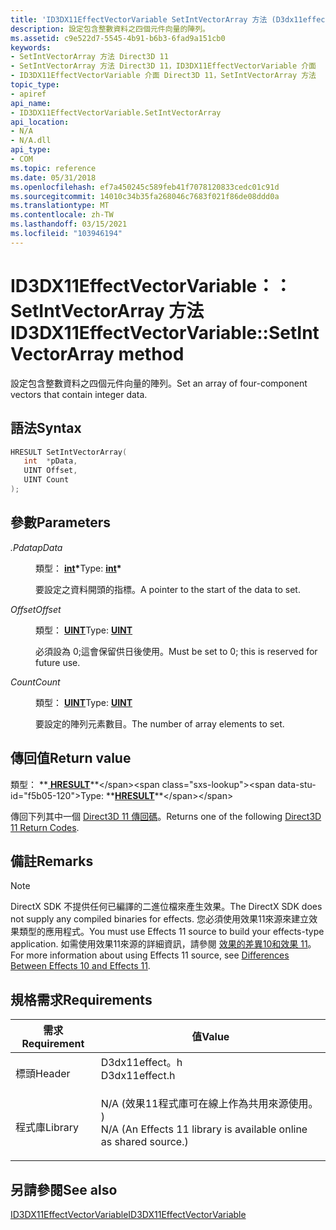 ```yaml
---
title: 'ID3DX11EffectVectorVariable SetIntVectorArray 方法 (D3dx11effect .h) '
description: 設定包含整數資料之四個元件向量的陣列。
ms.assetid: c9e522d7-5545-4b91-b6b3-6fad9a151cb0
keywords:
- SetIntVectorArray 方法 Direct3D 11
- SetIntVectorArray 方法 Direct3D 11，ID3DX11EffectVectorVariable 介面
- ID3DX11EffectVectorVariable 介面 Direct3D 11，SetIntVectorArray 方法
topic_type:
- apiref
api_name:
- ID3DX11EffectVectorVariable.SetIntVectorArray
api_location:
- N/A
- N/A.dll
api_type:
- COM
ms.topic: reference
ms.date: 05/31/2018
ms.openlocfilehash: ef7a450245c589feb41f7078120833cedc01c91d
ms.sourcegitcommit: 14010c34b35fa268046c7683f021f86de08ddd0a
ms.translationtype: MT
ms.contentlocale: zh-TW
ms.lasthandoff: 03/15/2021
ms.locfileid: "103946194"
---
```

# <a name="id3dx11effectvectorvariablesetintvectorarray-method"></a><span data-ttu-id="f5b05-106">ID3DX11EffectVectorVariable：： SetIntVectorArray 方法</span><span class="sxs-lookup"><span data-stu-id="f5b05-106">ID3DX11EffectVectorVariable::SetIntVectorArray method</span></span>

<span data-ttu-id="f5b05-107">設定包含整數資料之四個元件向量的陣列。</span><span class="sxs-lookup"><span data-stu-id="f5b05-107">Set an array of four-component vectors that contain integer data.</span></span>

## <a name="syntax"></a><span data-ttu-id="f5b05-108">語法</span><span class="sxs-lookup"><span data-stu-id="f5b05-108">Syntax</span></span>


```C++
HRESULT SetIntVectorArray(
   int  *pData,
   UINT Offset,
   UINT Count
);
```



## <a name="parameters"></a><span data-ttu-id="f5b05-109">參數</span><span class="sxs-lookup"><span data-stu-id="f5b05-109">Parameters</span></span>

<dl> <dt>

<span data-ttu-id="f5b05-110">*.Pdata*</span><span class="sxs-lookup"><span data-stu-id="f5b05-110">*pData*</span></span> 
</dt> <dd>

<span data-ttu-id="f5b05-111">類型： **[ **int**](/windows/desktop/WinProg/windows-data-types)\***</span><span class="sxs-lookup"><span data-stu-id="f5b05-111">Type: **[**int**](/windows/desktop/WinProg/windows-data-types)\***</span></span>

<span data-ttu-id="f5b05-112">要設定之資料開頭的指標。</span><span class="sxs-lookup"><span data-stu-id="f5b05-112">A pointer to the start of the data to set.</span></span>

</dd> <dt>

<span data-ttu-id="f5b05-113">*Offset*</span><span class="sxs-lookup"><span data-stu-id="f5b05-113">*Offset*</span></span> 
</dt> <dd>

<span data-ttu-id="f5b05-114">類型： **[ **UINT**](/windows/desktop/WinProg/windows-data-types)**</span><span class="sxs-lookup"><span data-stu-id="f5b05-114">Type: **[**UINT**](/windows/desktop/WinProg/windows-data-types)**</span></span>

<span data-ttu-id="f5b05-115">必須設為 0;這會保留供日後使用。</span><span class="sxs-lookup"><span data-stu-id="f5b05-115">Must be set to 0; this is reserved for future use.</span></span>

</dd> <dt>

<span data-ttu-id="f5b05-116">*Count*</span><span class="sxs-lookup"><span data-stu-id="f5b05-116">*Count*</span></span> 
</dt> <dd>

<span data-ttu-id="f5b05-117">類型： **[ **UINT**](/windows/desktop/WinProg/windows-data-types)**</span><span class="sxs-lookup"><span data-stu-id="f5b05-117">Type: **[**UINT**](/windows/desktop/WinProg/windows-data-types)**</span></span>

<span data-ttu-id="f5b05-118">要設定的陣列元素數目。</span><span class="sxs-lookup"><span data-stu-id="f5b05-118">The number of array elements to set.</span></span>

</dd> </dl>

## <a name="return-value"></a><span data-ttu-id="f5b05-119">傳回值</span><span class="sxs-lookup"><span data-stu-id="f5b05-119">Return value</span></span>

<span data-ttu-id="f5b05-120">類型： **[ **HRESULT**](https://msdn.microsoft.com/library/Bb401631(v=MSDN.10).aspx)**</span><span class="sxs-lookup"><span data-stu-id="f5b05-120">Type: **[**HRESULT**](https://msdn.microsoft.com/library/Bb401631(v=MSDN.10).aspx)**</span></span>

<span data-ttu-id="f5b05-121">傳回下列其中一個 [Direct3D 11 傳回碼](d3d11-graphics-reference-returnvalues.md)。</span><span class="sxs-lookup"><span data-stu-id="f5b05-121">Returns one of the following [Direct3D 11 Return Codes](d3d11-graphics-reference-returnvalues.md).</span></span>

## <a name="remarks"></a><span data-ttu-id="f5b05-122">備註</span><span class="sxs-lookup"><span data-stu-id="f5b05-122">Remarks</span></span>

> [!Note]  
> <span data-ttu-id="f5b05-123">DirectX SDK 不提供任何已編譯的二進位檔來產生效果。</span><span class="sxs-lookup"><span data-stu-id="f5b05-123">The DirectX SDK does not supply any compiled binaries for effects.</span></span> <span data-ttu-id="f5b05-124">您必須使用效果11來源來建立效果類型的應用程式。</span><span class="sxs-lookup"><span data-stu-id="f5b05-124">You must use Effects 11 source to build your effects-type application.</span></span> <span data-ttu-id="f5b05-125">如需使用效果11來源的詳細資訊，請參閱 [效果的差異10和效果 11](d3d11-graphics-programming-guide-effects-differences.md)。</span><span class="sxs-lookup"><span data-stu-id="f5b05-125">For more information about using Effects 11 source, see [Differences Between Effects 10 and Effects 11](d3d11-graphics-programming-guide-effects-differences.md).</span></span>

 

## <a name="requirements"></a><span data-ttu-id="f5b05-126">規格需求</span><span class="sxs-lookup"><span data-stu-id="f5b05-126">Requirements</span></span>



| <span data-ttu-id="f5b05-127">需求</span><span class="sxs-lookup"><span data-stu-id="f5b05-127">Requirement</span></span> | <span data-ttu-id="f5b05-128">值</span><span class="sxs-lookup"><span data-stu-id="f5b05-128">Value</span></span> |
|--------------------|----------------------------------------------------------------------------------------------------------------------------------------------|
| <span data-ttu-id="f5b05-129">標頭</span><span class="sxs-lookup"><span data-stu-id="f5b05-129">Header</span></span><br/>  | <dl> <span data-ttu-id="f5b05-130"><dt>D3dx11effect。h</dt></span><span class="sxs-lookup"><span data-stu-id="f5b05-130"><dt>D3dx11effect.h</dt></span></span> </dl>                                                    |
| <span data-ttu-id="f5b05-131">程式庫</span><span class="sxs-lookup"><span data-stu-id="f5b05-131">Library</span></span><br/> | <dl> <span data-ttu-id="f5b05-132"><dt>N/A (效果11程式庫可在線上作為共用來源使用。 ) </dt></span><span class="sxs-lookup"><span data-stu-id="f5b05-132"><dt>N/A (An Effects 11 library is available online as shared source.)</dt></span></span> </dl> |



## <a name="see-also"></a><span data-ttu-id="f5b05-133">另請參閱</span><span class="sxs-lookup"><span data-stu-id="f5b05-133">See also</span></span>

<dl> <dt>

[<span data-ttu-id="f5b05-134">ID3DX11EffectVectorVariable</span><span class="sxs-lookup"><span data-stu-id="f5b05-134">ID3DX11EffectVectorVariable</span></span>](id3dx11effectvectorvariable.md)
</dt> </dl>

 

